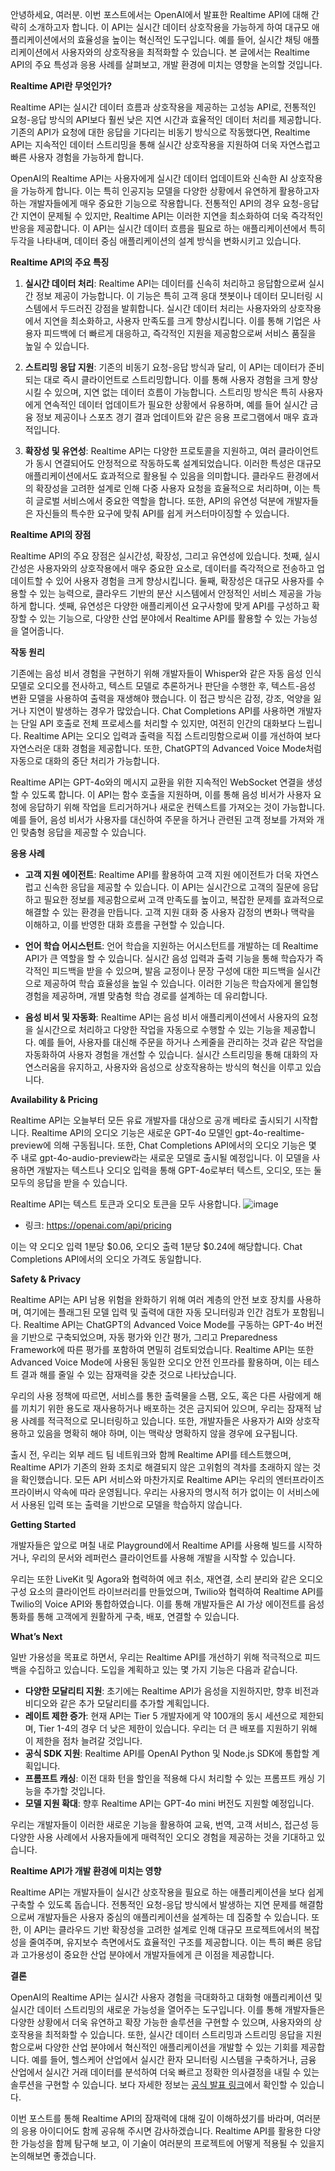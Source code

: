 안녕하세요, 여러분. 이번 포스트에서는 OpenAI에서 발표한 Realtime API에 대해 간략히 소개하고자 합니다. 이 API는 실시간 데이터 상호작용을 가능하게 하여 대규모 애플리케이션에서의 효율성을 높이는 혁신적인 도구입니다. 예를 들어, 실시간 채팅 애플리케이션에서 사용자와의 상호작용을 최적화할 수 있습니다. 본 글에서는 Realtime API의 주요 특성과 응용 사례를 살펴보고, 개발 환경에 미치는 영향을 논의할 것입니다.

**Realtime API란 무엇인가?**

Realtime API는 실시간 데이터 흐름과 상호작용을 제공하는 고성능 API로, 전통적인 요청-응답 방식의 API보다 훨씬 낮은 지연 시간과 효율적인 데이터 처리를 제공합니다. 기존의 API가 요청에 대한 응답을 기다리는 비동기 방식으로 작동했다면, Realtime API는 지속적인 데이터 스트리밍을 통해 실시간 상호작용을 지원하여 더욱 자연스럽고 빠른 사용자 경험을 가능하게 합니다.

OpenAI의 Realtime API는 사용자에게 실시간 데이터 업데이트와 신속한 AI 상호작용을 가능하게 합니다. 이는 특히 인공지능 모델을 다양한 상황에서 유연하게 활용하고자 하는 개발자들에게 매우 중요한 기능으로 작용합니다. 전통적인 API의 경우 요청-응답 간 지연이 문제될 수 있지만, Realtime API는 이러한 지연을 최소화하여 더욱 즉각적인 반응을 제공합니다. 이 API는 실시간 데이터 흐름을 필요로 하는 애플리케이션에서 특히 두각을 나타내며, 데이터 중심 애플리케이션의 설계 방식을 변화시키고 있습니다.

**Realtime API의 주요 특징**

1. **실시간 데이터 처리**: Realtime API는 데이터를 신속히 처리하고 응답함으로써 실시간 정보 제공이 가능합니다. 이 기능은 특히 고객 응대 챗봇이나 데이터 모니터링 시스템에서 두드러진 강점을 발휘합니다. 실시간 데이터 처리는 사용자와의 상호작용에서 지연을 최소화하고, 사용자 만족도를 크게 향상시킵니다. 이를 통해 기업은 사용자 피드백에 더 빠르게 대응하고, 즉각적인 지원을 제공함으로써 서비스 품질을 높일 수 있습니다.

2. **스트리밍 응답 지원**: 기존의 비동기 요청-응답 방식과 달리, 이 API는 데이터가 준비되는 대로 즉시 클라이언트로 스트리밍합니다. 이를 통해 사용자 경험을 크게 향상시킬 수 있으며, 지연 없는 데이터 흐름이 가능합니다. 스트리밍 방식은 특히 사용자에게 연속적인 데이터 업데이트가 필요한 상황에서 유용하며, 예를 들어 실시간 금융 정보 제공이나 스포츠 경기 결과 업데이트와 같은 응용 프로그램에서 매우 효과적입니다.

3. **확장성 및 유연성**: Realtime API는 다양한 프로토콜을 지원하고, 여러 클라이언트가 동시 연결되어도 안정적으로 작동하도록 설계되었습니다. 이러한 특성은 대규모 애플리케이션에서도 효과적으로 활용될 수 있음을 의미합니다. 클라우드 환경에서의 확장성을 고려한 설계로 인해 다중 사용자 요청을 효율적으로 처리하며, 이는 특히 글로벌 서비스에서 중요한 역할을 합니다. 또한, API의 유연성 덕분에 개발자들은 자신들의 특수한 요구에 맞춰 API를 쉽게 커스터마이징할 수 있습니다.

**Realtime API의 장점**

Realtime API의 주요 장점은 실시간성, 확장성, 그리고 유연성에 있습니다. 첫째, 실시간성은 사용자와의 상호작용에서 매우 중요한 요소로, 데이터를 즉각적으로 전송하고 업데이트할 수 있어 사용자 경험을 크게 향상시킵니다. 둘째, 확장성은 대규모 사용자를 수용할 수 있는 능력으로, 클라우드 기반의 분산 시스템에서 안정적인 서비스 제공을 가능하게 합니다. 셋째, 유연성은 다양한 애플리케이션 요구사항에 맞게 API를 구성하고 확장할 수 있는 기능으로, 다양한 산업 분야에서 Realtime API를 활용할 수 있는 가능성을 열어줍니다.

**작동 원리**

기존에는 음성 비서 경험을 구현하기 위해 개발자들이 Whisper와 같은 자동 음성 인식 모델로 오디오를 전사하고, 텍스트 모델로 추론하거나 판단을 수행한 후, 텍스트-음성 변환 모델을 사용하여 출력을 재생해야 했습니다. 이 접근 방식은 감정, 강조, 억양을 잃거나 지연이 발생하는 경우가 많았습니다. Chat Completions API를 사용하면 개발자는 단일 API 호출로 전체 프로세스를 처리할 수 있지만, 여전히 인간의 대화보다 느립니다. Realtime API는 오디오 입력과 출력을 직접 스트리밍함으로써 이를 개선하여 보다 자연스러운 대화 경험을 제공합니다. 또한, ChatGPT의 Advanced Voice Mode처럼 자동으로 대화의 중단 처리가 가능합니다.

Realtime API는 GPT-4o와의 메시지 교환을 위한 지속적인 WebSocket 연결을 생성할 수 있도록 합니다. 이 API는 함수 호출을 지원하며, 이를 통해 음성 비서가 사용자 요청에 응답하기 위해 작업을 트리거하거나 새로운 컨텍스트를 가져오는 것이 가능합니다. 예를 들어, 음성 비서가 사용자를 대신하여 주문을 하거나 관련된 고객 정보를 가져와 개인 맞춤형 응답을 제공할 수 있습니다.

**응용 사례**

- **고객 지원 에이전트**: Realtime API를 활용하여 고객 지원 에이전트가 더욱 자연스럽고 신속한 응답을 제공할 수 있습니다. 이 API는 실시간으로 고객의 질문에 응답하고 필요한 정보를 제공함으로써 고객 만족도를 높이고, 복잡한 문제를 효과적으로 해결할 수 있는 환경을 만듭니다. 고객 지원 대화 중 사용자 감정의 변화나 맥락을 이해하고, 이를 반영한 대화 흐름을 구현할 수 있습니다.

- **언어 학습 어시스턴트**: 언어 학습을 지원하는 어시스턴트를 개발하는 데 Realtime API가 큰 역할을 할 수 있습니다. 실시간 음성 입력과 출력 기능을 통해 학습자가 즉각적인 피드백을 받을 수 있으며, 발음 교정이나 문장 구성에 대한 피드백을 실시간으로 제공하여 학습 효율성을 높일 수 있습니다. 이러한 기능은 학습자에게 몰입형 경험을 제공하며, 개별 맞춤형 학습 경로를 설계하는 데 유리합니다.

- **음성 비서 및 자동화**: Realtime API는 음성 비서 애플리케이션에서 사용자의 요청을 실시간으로 처리하고 다양한 작업을 자동으로 수행할 수 있는 기능을 제공합니다. 예를 들어, 사용자를 대신해 주문을 하거나 스케줄을 관리하는 것과 같은 작업을 자동화하여 사용자 경험을 개선할 수 있습니다. 실시간 스트리밍을 통해 대화의 자연스러움을 유지하고, 사용자와 음성으로 상호작용하는 방식의 혁신을 이루고 있습니다.

**Availability & Pricing**

Realtime API는 오늘부터 모든 유료 개발자를 대상으로 공개 베타로 출시되기 시작합니다. 
Realtime API의 오디오 기능은 새로운 GPT-4o 모델인 gpt-4o-realtime-preview에 의해 구동됩니다. 
또한, Chat Completions API에서의 오디오 기능은 몇 주 내로 gpt-4o-audio-preview라는 새로운 모델로 출시될 예정입니다. 
이 모델을 사용하면 개발자는 텍스트나 오디오 입력을 통해 GPT-4o로부터 텍스트, 오디오, 또는 둘 모두의 응답을 받을 수 있습니다.

Realtime API는 텍스트 토큰과 오디오 토큰을 모두 사용합니다.
![image](https://github.com/user-attachments/assets/f4c3e647-ae26-45aa-a627-e9152b7a16f3)
- 링크: https://openai.com/api/pricing


이는 약 오디오 입력 1분당 \$0.06, 오디오 출력 1분당 \$0.24에 해당합니다. Chat Completions API에서의 오디오 가격도 동일합니다.

**Safety & Privacy**

Realtime API는 API 남용 위험을 완화하기 위해 여러 계층의 안전 보호 장치를 사용하며, 여기에는 플래그된 모델 입력 및 출력에 대한 자동 모니터링과 인간 검토가 포함됩니다. Realtime API는 ChatGPT의 Advanced Voice Mode를 구동하는 GPT-4o 버전을 기반으로 구축되었으며, 자동 평가와 인간 평가, 그리고 Preparedness Framework에 따른 평가를 포함하여 면밀히 검토되었습니다. Realtime API는 또한 Advanced Voice Mode에 사용된 동일한 오디오 안전 인프라를 활용하며, 이는 테스트 결과 해를 줄일 수 있는 잠재력을 갖춘 것으로 나타났습니다.

우리의 사용 정책에 따르면, 서비스를 통한 출력물을 스팸, 오도, 혹은 다른 사람에게 해를 끼치기 위한 용도로 재사용하거나 배포하는 것은 금지되어 있으며, 우리는 잠재적 남용 사례를 적극적으로 모니터링하고 있습니다. 또한, 개발자들은 사용자가 AI와 상호작용하고 있음을 명확히 해야 하며, 이는 맥락상 명확하지 않을 경우에 요구됩니다.

출시 전, 우리는 외부 레드 팀 네트워크와 함께 Realtime API를 테스트했으며, Realtime API가 기존의 완화 조치로 해결되지 않은 고위험의 격차를 초래하지 않는 것을 확인했습니다. 모든 API 서비스와 마찬가지로 Realtime API는 우리의 엔터프라이즈 프라이버시 약속에 따라 운영됩니다. 우리는 사용자의 명시적 허가 없이는 이 서비스에서 사용된 입력 또는 출력을 기반으로 모델을 학습하지 않습니다.

**Getting Started**

개발자들은 앞으로 며칠 내로 Playground에서 Realtime API를 사용해 빌드를 시작하거나, 우리의 문서와 레퍼런스 클라이언트를 사용해 개발을 시작할 수 있습니다.

우리는 또한 LiveKit 및 Agora와 협력하여 에코 취소, 재연결, 소리 분리와 같은 오디오 구성 요소의 클라이언트 라이브러리를 만들었으며, Twilio와 협력하여 Realtime API를 Twilio의 Voice API와 통합하였습니다. 이를 통해 개발자들은 AI 가상 에이전트를 음성 통화를 통해 고객에게 원활하게 구축, 배포, 연결할 수 있습니다.

**What’s Next**

일반 가용성을 목표로 하면서, 우리는 Realtime API를 개선하기 위해 적극적으로 피드백을 수집하고 있습니다. 도입을 계획하고 있는 몇 가지 기능은 다음과 같습니다.

- **다양한 모달리티 지원**: 초기에는 Realtime API가 음성을 지원하지만, 향후 비전과 비디오와 같은 추가 모달리티를 추가할 계획입니다.
- **레이트 제한 증가**: 현재 API는 Tier 5 개발자에게 약 100개의 동시 세션으로 제한되며, Tier 1-4의 경우 더 낮은 제한이 있습니다. 우리는 더 큰 배포를 지원하기 위해 이 제한을 점차 늘려갈 것입니다.
- **공식 SDK 지원**: Realtime API를 OpenAI Python 및 Node.js SDK에 통합할 계획입니다.
- **프롬프트 캐싱**: 이전 대화 턴을 할인을 적용해 다시 처리할 수 있는 프롬프트 캐싱 기능을 추가할 것입니다.
- **모델 지원 확대**: 향후 Realtime API는 GPT-4o mini 버전도 지원할 예정입니다.

우리는 개발자들이 이러한 새로운 기능을 활용하여 교육, 번역, 고객 서비스, 접근성 등 다양한 사용 사례에서 사용자들에게 매력적인 오디오 경험을 제공하는 것을 기대하고 있습니다.

**Realtime API가 개발 환경에 미치는 영향**

Realtime API는 개발자들이 실시간 상호작용을 필요로 하는 애플리케이션을 보다 쉽게 구축할 수 있도록 돕습니다. 전통적인 요청-응답 방식에서 발생하는 지연 문제를 해결함으로써 개발자들은 사용자 중심의 애플리케이션을 설계하는 데 집중할 수 있습니다. 또한, 이 API는 클라우드 기반 확장성을 고려한 설계로 인해 대규모 프로젝트에서의 복잡성을 줄여주며, 유지보수 측면에서도 효율적인 구조를 제공합니다. 이는 특히 빠른 응답과 고가용성이 중요한 산업 분야에서 개발자들에게 큰 이점을 제공합니다.

**결론**

OpenAI의 Realtime API는 실시간 사용자 경험을 극대화하고 대화형 애플리케이션 및 실시간 데이터 스트리밍의 새로운 가능성을 열어주는 도구입니다. 이를 통해 개발자들은 다양한 상황에서 더욱 유연하고 확장 가능한 솔루션을 구현할 수 있으며, 사용자와의 상호작용을 최적화할 수 있습니다. 또한, 실시간 데이터 스트리밍과 스트리밍 응답을 지원함으로써 다양한 산업 분야에서 혁신적인 애플리케이션을 개발할 수 있는 기회를 제공합니다. 예를 들어, 헬스케어 산업에서 실시간 환자 모니터링 시스템을 구축하거나, 금융 산업에서 실시간 거래 데이터를 분석하여 더욱 빠르고 정확한 의사결정을 내릴 수 있는 솔루션을 구현할 수 있습니다. 보다 자세한 정보는 [공식 발표 링크](https://openai.com/index/introducing-the-realtime-api/)에서 확인할 수 있습니다.

이번 포스트를 통해 Realtime API의 잠재력에 대해 깊이 이해하셨기를 바라며, 여러분의 응용 아이디어도 함께 공유해 주시면 감사하겠습니다. Realtime API를 활용한 다양한 가능성을 함께 탐구해 보고, 이 기술이 여러분의 프로젝트에 어떻게 적용될 수 있을지 논의해보면 좋겠습니다.
